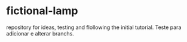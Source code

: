 # fictional-lamp
repository for ideas,
testing and flollowing the initial tutorial.
Teste para adicionar e alterar branchs.
